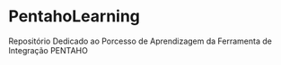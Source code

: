# PentahoLearning
Repositório Dedicado ao Porcesso de Aprendizagem da Ferramenta de Integração PENTAHO
